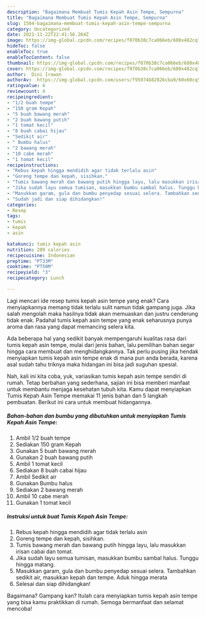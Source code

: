 ```yaml
---
description: "Bagaimana Membuat Tumis Kepah Asin Tempe, Sempurna"
title: "Bagaimana Membuat Tumis Kepah Asin Tempe, Sempurna"
slug: 1504-bagaimana-membuat-tumis-kepah-asin-tempe-sempurna
category: Uncategorized
date: 2021-11-22T22:41:56.264Z
image: https://img-global.cpcdn.com/recipes/f070b38c7ca066eb/680x482cq70/tumis-kepah-asin-tempe-foto-resep-utama.jpg
hideToc: false
enableToc: true
enableTocContent: false
thumbnail: https://img-global.cpcdn.com/recipes/f070b38c7ca066eb/680x482cq70/tumis-kepah-asin-tempe-foto-resep-utama.jpg
cover: https://img-global.cpcdn.com/recipes/f070b38c7ca066eb/680x482cq70/tumis-kepah-asin-tempe-foto-resep-utama.jpg
author:  Dini Irawan
authorAv:  https://img-global.cpcdn.com/users/f95974b82826cba9/60x60cq50/avatar.jpg
ratingvalue: 4
reviewcount: 4
recipeingredient:
- "1/2 buah tempe"
- "150 gram Kepah"
- "5 buah bawang merah"
- "2 buah bawang putih"
- "1 tomat kecil"
- "8 buah cabai hijau"
- "Sedikit air"
- " Bumbu halus"
- "2 bawang merah"
- "10 cabe merah"
- "1 tomat kecil"
recipeinstructions:
- "Rebus kepah hingga mendidih agar tidak terlalu asin"
- "Goreng tempe dan kepah, sisihkan."
- "Tumis bawang merah dan bawang putih hingga layu, lalu masukkan irisan cabai dan tomat."
- "Jika sudah layu semua tumisan, masukkan bumbu sambal halus. Tunggu hingga matang."
- "Masukkan garam, gula dan bumbu penyedap sesuai selera. Tambahkan sedikit air, masukkan kepah dan tempe. Aduk hingga merata"
- "Sudah jadi dan siap dihidangkan!"
categories:
- Resep
tags:
- tumis
- kepah
- asin

katakunci: tumis kepah asin 
nutrition: 289 calories
recipecuisine: Indonesian
preptime: "PT33M"
cooktime: "PT50M"
recipeyield: "3"
recipecategory: Lunch

---
```



Lagi mencari ide resep tumis kepah asin tempe yang enak? Cara menyiapkannya memang tidak terlalu sulit namun tidak gampang juga. Jika salah mengolah maka hasilnya tidak akan memuaskan dan justru cenderung tidak enak. Padahal tumis kepah asin tempe yang enak seharusnya punya aroma dan rasa yang dapat memancing selera kita.




Ada beberapa hal yang sedikit banyak mempengaruhi kualitas rasa dari tumis kepah asin tempe, mulai dari jenis bahan, lalu pemilihan bahan segar hingga cara membuat dan menghidangkannya. Tak perlu pusing jika hendak menyiapkan tumis kepah asin tempe enak di mana pun anda berada, karena asal sudah tahu triknya maka hidangan ini bisa jadi suguhan spesial.


Nah, kali ini kita coba, yuk, variasikan tumis kepah asin tempe sendiri di rumah. Tetap berbahan yang sederhana, sajian ini bisa memberi manfaat untuk membantu menjaga kesehatan tubuh kita. Kamu dapat menyiapkan Tumis Kepah Asin Tempe memakai 11 jenis bahan dan 5 langkah pembuatan. Berikut ini cara untuk membuat hidangannya.

<!--inarticleads1-->

##### Bahan-bahan dan bumbu yang dibutuhkan untuk menyiapkan Tumis Kepah Asin Tempe:

1. Ambil 1/2 buah tempe
1. Sediakan 150 gram Kepah
1. Gunakan 5 buah bawang merah
1. Gunakan 2 buah bawang putih
1. Ambil 1 tomat kecil
1. Sediakan 8 buah cabai hijau
1. Ambil Sedikit air
1. Gunakan  Bumbu halus
1. Sediakan 2 bawang merah
1. Ambil 10 cabe merah
1. Gunakan 1 tomat kecil




<!--inarticleads2-->

##### Instruksi untuk buat Tumis Kepah Asin Tempe:

1. Rebus kepah hingga mendidih agar tidak terlalu asin
1. Goreng tempe dan kepah, sisihkan.
1. Tumis bawang merah dan bawang putih hingga layu, lalu masukkan irisan cabai dan tomat.
1. Jika sudah layu semua tumisan, masukkan bumbu sambal halus. Tunggu hingga matang.
1. Masukkan garam, gula dan bumbu penyedap sesuai selera. Tambahkan sedikit air, masukkan kepah dan tempe. Aduk hingga merata
1. Selesai dan siap dihidangkan!



Bagaimana? Gampang kan? Itulah cara menyiapkan tumis kepah asin tempe yang bisa kamu praktikkan di rumah. Semoga bermanfaat dan selamat mencoba!
